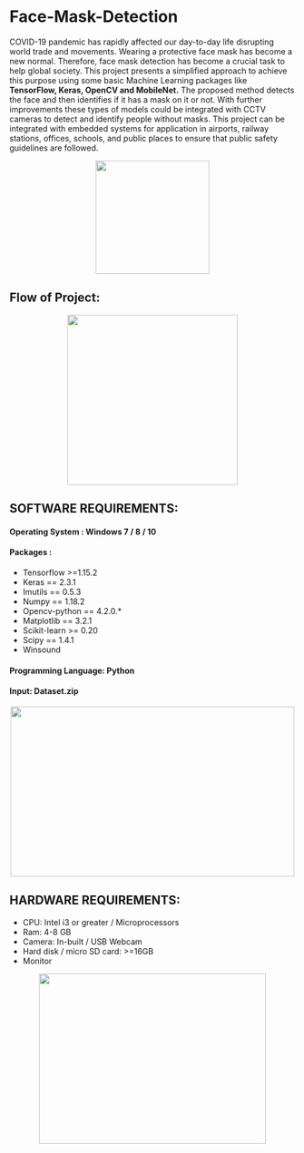 # Face-Mask-Detection
COVID-19 pandemic has rapidly affected our day-to-day life disrupting world 
trade and movements. Wearing a protective face mask has become a new 
normal. Therefore, face mask detection has become a crucial task to help global society. This project presents a 
simplified approach to achieve this purpose using some basic Machine Learning 
packages like <b>TensorFlow, Keras, OpenCV and MobileNet.</b> The proposed 
method detects the face and then identifies if it has a mask on it or not. With 
further improvements these types of models could be integrated with CCTV 
cameras to detect and identify people without masks. This project can be 
integrated with embedded systems for application in airports, railway stations, 
offices, schools, and public places to ensure that public safety guidelines are 
followed.
<p align = "center">
<img src = "https://user-images.githubusercontent.com/52791971/158620157-ef7e51ea-fbe7-4f55-bec2-7360553b9e89.png" width= "200" height = "200"/>
</p>

<h2>Flow of Project:</h2>
<p align = "center">
<img src = "https://user-images.githubusercontent.com/52791971/158620424-cff92617-cf16-4dc8-9f5c-513899f0b05b.png" width= "300" height = "300"/>
</p>

<h2>SOFTWARE REQUIREMENTS:</h2>
<h4> Operating System : Windows 7 / 8 / 10</h4>
<h4>Packages : </h4>
<ul>
<li>Tensorflow >=1.15.2</li>
<li>Keras == 2.3.1</li>
<li>Imutils == 0.5.3</li>
<li>Numpy == 1.18.2</li>
<li>Opencv-python == 4.2.0.*</li>
<li>Matplotlib == 3.2.1</li>
<li>Scikit-learn >= 0.20</li>
<li>Scipy == 1.4.1</li>
<li>Winsound</li>
</ul>
<h4>Programming Language: Python</h4>
<h4>Input: Dataset.zip</h4>

<p align = "center">
<img src = "https://user-images.githubusercontent.com/52791971/158620572-ff838ed3-5401-40ef-a79d-d85bbc64ca5f.png" width= "500" height = "300"/>
</p>

<h2>HARDWARE REQUIREMENTS:</h2>
<ul>
<li> CPU: Intel i3 or greater / Microprocessors</li>
<li> Ram: 4-8 GB</li>
<li>Camera: In-built / USB Webcam</li>
<li>Hard disk / micro SD card: >=16GB</li>
<li>Monitor</li>
  </ul>

  <p align = "center">
<img src = "https://user-images.githubusercontent.com/52791971/158620675-ec3f7ee3-f68c-48ce-a075-d1e2a8a8cc48.png" width= "400" height = "300"/>
</p>

